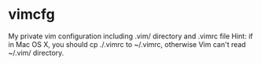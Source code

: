 vimcfg
======

My private vim configuration including .vim/ directory and .vimrc file
Hint: if in Mac OS X, you should cp ./.vimrc to ~/.vimrc, otherwise Vim
can't read ~/.vim/ directory.
